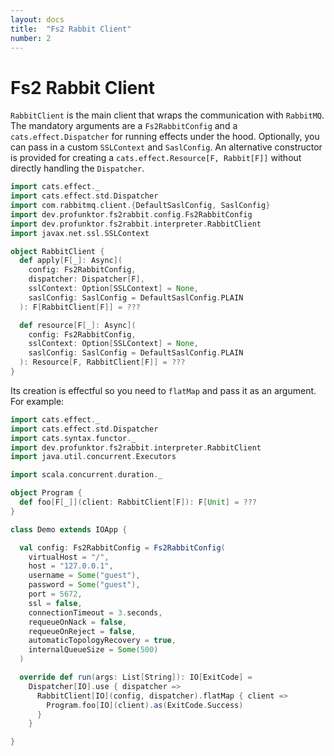 ```yaml
---
layout: docs
title:  "Fs2 Rabbit Client"
number: 2
---
```


# Fs2 Rabbit Client

`RabbitClient` is the main client that wraps the communication  with `RabbitMQ`. The mandatory arguments are a `Fs2RabbitConfig` and a `cats.effect.Dispatcher` for running effects under the hood. Optionally, you can pass in a custom `SSLContext` and `SaslConfig`.
An alternative constructor is provided for creating a `cats.effect.Resource[F, Rabbit[F]]` without directly handling the `Dispatcher`.

```scala mdoc:silent
import cats.effect._
import cats.effect.std.Dispatcher
import com.rabbitmq.client.{DefaultSaslConfig, SaslConfig}
import dev.profunktor.fs2rabbit.config.Fs2RabbitConfig
import dev.profunktor.fs2rabbit.interpreter.RabbitClient
import javax.net.ssl.SSLContext

object RabbitClient {
  def apply[F[_]: Async](
    config: Fs2RabbitConfig,
    dispatcher: Dispatcher[F],
    sslContext: Option[SSLContext] = None,
    saslConfig: SaslConfig = DefaultSaslConfig.PLAIN
  ): F[RabbitClient[F]] = ???

  def resource[F[_]: Async](
    config: Fs2RabbitConfig,
    sslContext: Option[SSLContext] = None,
    saslConfig: SaslConfig = DefaultSaslConfig.PLAIN
  ): Resource[F, RabbitClient[F]] = ???
}
```

Its creation is effectful so you need to `flatMap` and pass it as an argument. For example:

```scala mdoc:silent
import cats.effect._
import cats.effect.std.Dispatcher
import cats.syntax.functor._
import dev.profunktor.fs2rabbit.interpreter.RabbitClient
import java.util.concurrent.Executors

import scala.concurrent.duration._

object Program {
  def foo[F[_]](client: RabbitClient[F]): F[Unit] = ???
}

class Demo extends IOApp {

  val config: Fs2RabbitConfig = Fs2RabbitConfig(
    virtualHost = "/",
    host = "127.0.0.1",
    username = Some("guest"),
    password = Some("guest"),
    port = 5672,
    ssl = false,
    connectionTimeout = 3.seconds,
    requeueOnNack = false,
    requeueOnReject = false,
    automaticTopologyRecovery = true,
    internalQueueSize = Some(500)
  )

  override def run(args: List[String]): IO[ExitCode] =
    Dispatcher[IO].use { dispatcher =>
      RabbitClient[IO](config, dispatcher).flatMap { client =>
        Program.foo[IO](client).as(ExitCode.Success)
      }
    }

}
```

